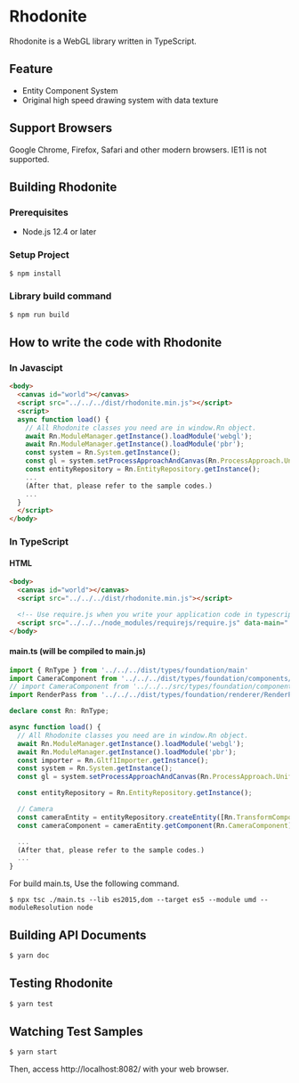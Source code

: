 # Rhodonite

Rhodonite is a WebGL library written in TypeScript.

## Feature

* Entity Component System
* Original high speed drawing system with data texture

## Support Browsers

Google Chrome, Firefox, Safari and other modern browsers.
IE11 is not supported.

## Building Rhodonite

### Prerequisites

* Node.js 12.4 or later

### Setup Project

```bash
$ npm install
```

### Library build command

```bash
$ npm run build
```

## How to write the code with Rhodonite

### In Javascipt

```html
<body>
  <canvas id="world"></canvas>
  <script src="../../../dist/rhodonite.min.js"></script>
  <script>
  async function load() {
    // All Rhodonite classes you need are in window.Rn object.
    await Rn.ModuleManager.getInstance().loadModule('webgl');
    await Rn.ModuleManager.getInstance().loadModule('pbr');
    const system = Rn.System.getInstance();
    const gl = system.setProcessApproachAndCanvas(Rn.ProcessApproach.UniformWebGL1, document.getElementById('world'));
    const entityRepository = Rn.EntityRepository.getInstance();
    ...
    (After that, please refer to the sample codes.)
    ...
  }
  </script>
</body>
```


### In TypeScript

#### HTML

```html
<body>
  <canvas id="world"></canvas>
  <script src="../../../dist/rhodonite.min.js"></script>

  <!-- Use require.js when you write your application code in typescript -->
  <script src="../../../node_modules/requirejs/require.js" data-main="./main.js"></script>
</body>
```

#### main.ts (will be compiled to main.js)

```typescript
import { RnType } from '../../../dist/types/foundation/main'
import CameraComponent from '../../../dist/types/foundation/components/CameraComponent';
// import CameraComponent from '../../../src/types/foundation/components/CameraComponent'; // Don't refer from 'src' directory
import RenderPass from '../../../dist/types/foundation/renderer/RenderPass';

declare const Rn: RnType;

async function load() {
  // All Rhodonite classes you need are in window.Rn object.
  await Rn.ModuleManager.getInstance().loadModule('webgl');
  await Rn.ModuleManager.getInstance().loadModule('pbr');
  const importer = Rn.Gltf1Importer.getInstance();
  const system = Rn.System.getInstance();
  const gl = system.setProcessApproachAndCanvas(Rn.ProcessApproach.UniformWebGL1, document.getElementById('world') as HTMLCanvasElement);

  const entityRepository = Rn.EntityRepository.getInstance();

  // Camera
  const cameraEntity = entityRepository.createEntity([Rn.TransformComponent, Rn.SceneGraphComponent, Rn.CameraComponent, Rn.CameraControllerComponent])
  const cameraComponent = cameraEntity.getComponent(Rn.CameraComponent) as CameraComponent; // You don't need "Rn." for type annotation

  ...
  (After that, please refer to the sample codes.)
  ...
}
```

For build main.ts, Use the following command.

```
$ npx tsc ./main.ts --lib es2015,dom --target es5 --module umd --moduleResolution node
```

## Building API Documents

```bash
$ yarn doc
```

## Testing Rhodonite

```bash
$ yarn test
```

## Watching Test Samples

```bash
$ yarn start
```

Then, access http://localhost:8082/ with your web browser.
